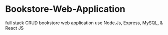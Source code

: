 # Bookstore-Web-Application
full stack CRUD bookstore web application use Node.Js, Express, MySQL, &amp;  React JS
